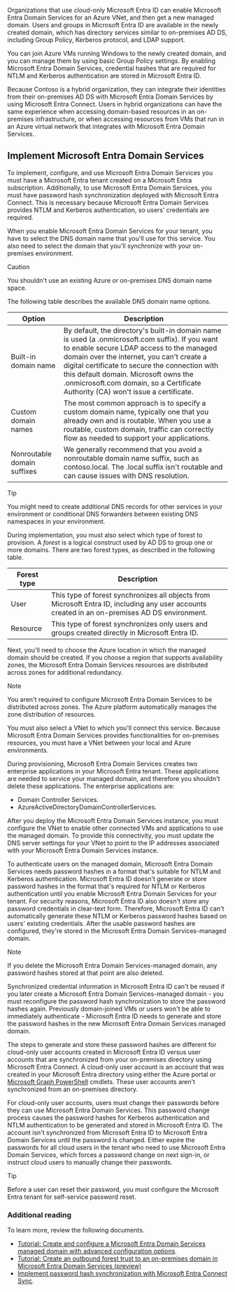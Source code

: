Organizations that use cloud-only Microsoft Entra ID can enable Microsoft Entra Domain Services for an Azure VNet, and then get a new managed domain. Users and groups in Microsoft Entra ID are available in the newly created domain, which has directory services similar to on-premises AD DS, including Group Policy, Kerberos protocol, and LDAP support.

You can join Azure VMs running Windows to the newly created domain, and you can manage them by using basic Group Policy settings. By enabling Microsoft Entra Domain Services, credential hashes that are required for NTLM and Kerberos authentication are stored in Microsoft Entra ID.

Because Contoso is a hybrid organization, they can integrate their identities from their on-premises AD DS with Microsoft Entra Domain Services by using Microsoft Entra Connect. Users in hybrid organizations can have the same experience when accessing domain-based resources in an on-premises infrastructure, or when accessing resources from VMs that run in an Azure virtual network that integrates with Microsoft Entra Domain Services.

## Implement Microsoft Entra Domain Services

To implement, configure, and use Microsoft Entra Domain Services you must have a Microsoft Entra tenant created on a Microsoft Entra subscription. Additionally, to use Microsoft Entra Domain Services, you must have password hash synchronization deployed with Microsoft Entra Connect. This is necessary because Microsoft Entra Domain Services provides NTLM and Kerberos authentication, so users’ credentials are required.

When you enable Microsoft Entra Domain Services for your tenant, you have to select the DNS domain name that you'll use for this service. You also need to select the domain that you'll synchronize with your on-premises environment.

> [!CAUTION]
> You shouldn't use an existing Azure or on-premises DNS domain name space.

The following table describes the available DNS domain name options.

|Option|Description|
|----|----|
|Built-in domain name|By default, the directory's built-in domain name is used (a .onmicrosoft.com suffix). If you want to enable secure LDAP access to the managed domain over the internet, you can't create a digital certificate to secure the connection with this default domain. Microsoft owns the .onmicrosoft.com domain, so a Certificate Authority (CA) won't issue a certificate.|
|Custom domain names|The most common approach is to specify a custom domain name, typically one that you already own and is routable. When you use a routable, custom domain, traffic can correctly flow as needed to support your applications.|
|Nonroutable domain suffixes |We generally recommend that you avoid a nonroutable domain name suffix, such as contoso.local. The .local suffix isn't routable and can cause issues with DNS resolution.|

> [!TIP]
> You might need to create additional DNS records for other services in your environment or conditional DNS forwarders between existing DNS namespaces in your environment.

During implementation, you must also select which type of forest to provision. A *forest* is a logical construct used by AD DS to group one or more domains. There are two forest types, as described in the following table.

|Forest type|Description|
|----|----|
|User|This type of forest synchronizes all objects from Microsoft Entra ID, including any user accounts created in an on-premises AD DS environment.|
|Resource|This type of forest synchronizes only users and groups created directly in Microsoft Entra ID.|

Next, you'll need to choose the Azure location in which the managed domain should be created. If you choose a region that supports availability zones, the Microsoft Entra Domain Services resources are distributed across zones for additional redundancy. 

> [!NOTE]
> You aren't required to configure Microsoft Entra Domain Services to be distributed across zones. The Azure platform automatically manages the zone distribution of resources.

You must also select a VNet to which you'll connect this service. Because Microsoft Entra Domain Services provides functionalities for on-premises resources, you must have a VNet between your local and Azure environments.

During provisioning, Microsoft Entra Domain Services creates two enterprise applications in your Microsoft Entra tenant. These applications are needed to service your managed domain, and therefore you shouldn't delete these applications. The enterprise applications are:

- Domain Controller Services.
- AzureActiveDirectoryDomainControllerServices.

After you deploy the Microsoft Entra Domain Services instance, you must configure the VNet to enable other connected VMs and applications to use the managed domain. To provide this connectivity, you must update the DNS server settings for your VNet to point to the IP addresses associated with your Microsoft Entra Domain Services instance.

To authenticate users on the managed domain, Microsoft Entra Domain Services needs password hashes in a format that's suitable for NTLM and Kerberos authentication. Microsoft Entra ID doesn't generate or store password hashes in the format that's required for NTLM or Kerberos authentication until you enable Microsoft Entra Domain Services for your tenant. For security reasons, Microsoft Entra ID also doesn't store any password credentials in clear-text form. Therefore, Microsoft Entra ID can't automatically generate these NTLM or Kerberos password hashes based on users' existing credentials. After the usable password hashes are configured, they're stored in the Microsoft Entra Domain Services-managed domain. 

> [!NOTE]
> If you delete the Microsoft Entra Domain Services-managed domain, any password hashes stored at that point are also deleted. 

Synchronized credential information in Microsoft Entra ID can't be reused if you later create a Microsoft Entra Domain Services-managed domain - you must reconfigure the password hash synchronization to store the password hashes again. Previously domain-joined VMs or users won't be able to immediately authenticate - Microsoft Entra ID needs to generate and store the password hashes in the new Microsoft Entra Domain Services managed domain.

The steps to generate and store these password hashes are different for cloud-only user accounts created in Microsoft Entra ID versus user accounts that are synchronized from your on-premises directory using Microsoft Entra Connect. A cloud-only user account is an account that was created in your Microsoft Entra directory using either the Azure portal or [Microsoft Graph PowerShell](/powershell/microsoftgraph/overview) cmdlets. These user accounts aren't synchronized from an on-premises directory.

For cloud-only user accounts, users must change their passwords before they can use Microsoft Entra Domain Services. This password change process causes the password hashes for Kerberos authentication and NTLM authentication to be generated and stored in Microsoft Entra ID. The account isn't synchronized from Microsoft Entra ID to Microsoft Entra Domain Services until the password is changed. Either expire the passwords for all cloud users in the tenant who need to use Microsoft Entra Domain Services, which forces a password change on next sign-in, or instruct cloud users to manually change their passwords.

> [!TIP]
> Before a user can reset their password, you must configure the Microsoft Entra tenant for self-service password reset.

### Additional reading

To learn more, review the following documents.

- [Tutorial: Create and configure a Microsoft Entra Domain Services managed domain with advanced configuration options](https://aka.ms/tutorial-create-instance-advanced?azure-portal=true).
- [Tutorial: Create an outbound forest trust to an on-premises domain in Microsoft Entra Domain Services (preview)](https://aka.ms/tutorial-create-forest-trust?azure-portal=true)
- [Implement password hash synchronization with Microsoft Entra Connect Sync](https://aka.ms/connect-password-hash-synchronization?azure-portal=true).
